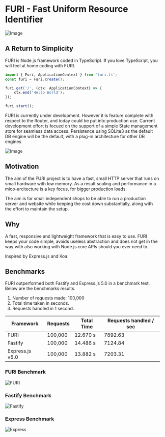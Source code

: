 # FURI - Fast Uniform Resource Identifier

![Image](./images/dolphin.jpeg)

## A Return to Simplicity

FURI is Node.js framework coded in TypeScript. If you love TypeScript, you will feel at home coding with FURI.

```ts
import { Furi, ApplicationContext } from 'furi.ts';
const furi = Furi.create();

furi.get('/', (ctx: ApplicationContext) => {
    ctx.end('Hello World');
});

furi.start();
```

FURI is currently under development. However it is feature complete with respect to the Router, and today could be put into production use. Current development effort is focued on the support of a simple State management store for seamless data access. Persistence using SQLite3 as the default DB engine will be the default, with a plug-in architecture for other DB engines.

![Image](./images/octopus.jpeg)

## Motivation

The aim of the FURI project is to have a fast, small HTTP server that runs on small hardware with low memory. As a result scaling and performance in a mico-arcitecture is a key focus, for bigger production loads.

The aim is for small independent shops to be able to run a production server and website while keeping the cost down substantially, along with the effort to maintain the setup.

## Why

A fast, responsive and lightweight framework that is easy to use. FURI keeps your code simple, avoids useless abstraction and does not get in the way with also working with Node.js core APIs should you ever need to.

Inspired by Express.js and Koa.

## Benchmarks

FURI outperformed both Fastify and Express.js 5.0 in a benchmark test.
Below are the benchmarks results.

1. Number of requests made: 100,000
1. Total time taken in seconds.
1. Requests handled in 1 second.

| Framework | Requests | Total Time | Requests handled / sec  |
| - | - | - | - |
| FURI | 100,000 | 12.670 s | 7892.63 |
| Fastify | 100,000 | 14.486 s | 7124.84 |
| Express.js v5.0 | 100,000 | 13.882 s | 7203.31 |

### FURI Benchmark

![FURI](./images/furi-benchmark.png)

### Fastify Benchmark

![Fastify](./images/fastify-benchmark.png)

### Express Benchmark

![Express](./images/express-benchmarks.png)
